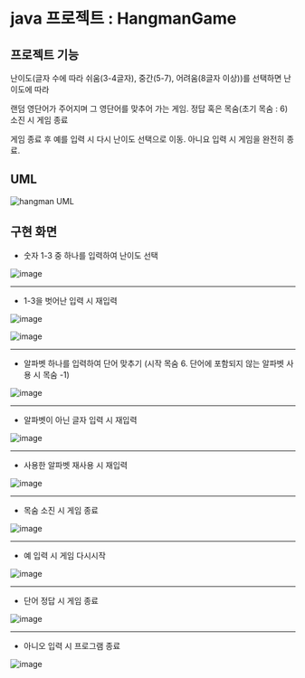# java 프로젝트 : HangmanGame
## 프로젝트 기능
난이도(글자 수에 따라 쉬움(3-4글자), 중간(5-7), 어려움(8글자 이상))를 선택하면 난이도에 따라 

랜덤 영단어가 주어지며 그 영단어를 맞추어 가는 게임. 정답 혹은 목숨(초기 목숨 : 6) 소진 시 게임 종료

게임 종료 후 예를 입력 시 다시 난이도 선택으로 이동. 아니요 입력 시 게임을 완전히 종료.

## UML
![hangman UML](https://github.com/user-attachments/assets/15c0e528-6177-4334-856d-571fdd9b12cd)

## 구현 화면

+ 숫자 1-3 중 하나를 입력하여 난이도 선택
  
![image](https://github.com/user-attachments/assets/f49c8070-adf3-45ec-ba3d-e661a518384e)

---
+ 1-3을 벗어난 입력 시 재입력
  
![image](https://github.com/user-attachments/assets/c2fba7d7-8acb-47c3-b794-61a1c3ddde31)

![image](https://github.com/user-attachments/assets/86a2ade6-340f-479d-bac4-505872c826a0)

---
+ 알파벳 하나를 입력하여 단어 맞추기 (시작 목숨 6. 단어에 포함되지 않는 알파벳 사용 시 목숨 -1)
  
![image](https://github.com/user-attachments/assets/152adbff-83da-4616-b334-4af0efceed77)

---
+ 알파벳이 아닌 글자 입력 시 재입력
  
![image](https://github.com/user-attachments/assets/bc562425-a272-4d6a-a79b-5b38d4f85ae5)

---
+ 사용한 알파벳 재사용 시 재입력

![image](https://github.com/user-attachments/assets/708e6be3-adde-4940-82cb-45184ddb8a54)

---
+ 목숨 소진 시 게임 종료

![image](https://github.com/user-attachments/assets/2b7c8d7f-c40d-4843-b807-0a59ea7bd771)

---
+ 예 입력 시 게임 다시시작
  
![image](https://github.com/user-attachments/assets/e13ae1f7-65c8-41b7-b434-35c7ae75ca59)

---
+ 단어 정답 시 게임 종료

![image](https://github.com/user-attachments/assets/e5e7fb90-fc98-4cfa-8818-c21a12ff820b)

---
+ 아니오 입력 시 프로그램 종료

![image](https://github.com/user-attachments/assets/374295bd-f99e-4312-beca-a36fb505efbe)

